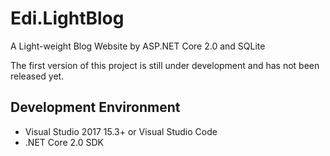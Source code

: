 # Edi.LightBlog
A Light-weight Blog Website by ASP.NET Core 2.0 and SQLite

The first version of this project is still under development and has not been released yet.

## Development Environment
- Visual Studio 2017 15.3+ or Visual Studio Code
- .NET Core 2.0 SDK
